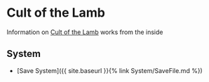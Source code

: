 # Cult of the Lamb

Information on [Cult of the Lamb](https://store.steampowered.com/app/1313140/Cult_of_the_Lamb/) works from the inside

## System

- [Save System]({{ site.baseurl }}{% link System/SaveFile.md %})
